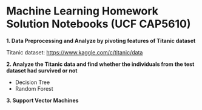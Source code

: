 # Machine Learning Homework Solution Notebooks (UCF CAP5610)

**1. Data Preprocessing and Analyze by pivoting features of Titanic dataset**

   Titanic dataset: https://www.kaggle.com/c/titanic/data
   
**2. Analyze the Titanic data and find whether the individuals from the test dataset had survived or not** 

   - Decision Tree  
   - Random Forest

**3. Support Vector Machines**
